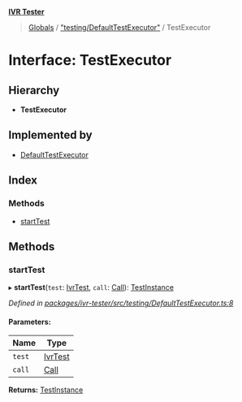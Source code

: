 **[IVR Tester](../README.md)**

> [Globals](../README.md) / ["testing/DefaultTestExecutor"](../modules/_testing_defaulttestexecutor_.md) / TestExecutor

# Interface: TestExecutor

## Hierarchy

* **TestExecutor**

## Implemented by

* [DefaultTestExecutor](../classes/_testing_defaulttestexecutor_.defaulttestexecutor.md)

## Index

### Methods

* [startTest](_testing_defaulttestexecutor_.testexecutor.md#starttest)

## Methods

### startTest

▸ **startTest**(`test`: [IvrTest](_testing_test_ivrtest_.ivrtest.md), `call`: [Call](_call_call_.call.md)): [TestInstance](_testing_test_testinstanceclass_.testinstance.md)

*Defined in [packages/ivr-tester/src/testing/DefaultTestExecutor.ts:8](https://github.com/SketchingDev/ivr-tester/blob/c05dd5d/packages/ivr-tester/src/testing/DefaultTestExecutor.ts#L8)*

#### Parameters:

Name | Type |
------ | ------ |
`test` | [IvrTest](_testing_test_ivrtest_.ivrtest.md) |
`call` | [Call](_call_call_.call.md) |

**Returns:** [TestInstance](_testing_test_testinstanceclass_.testinstance.md)
